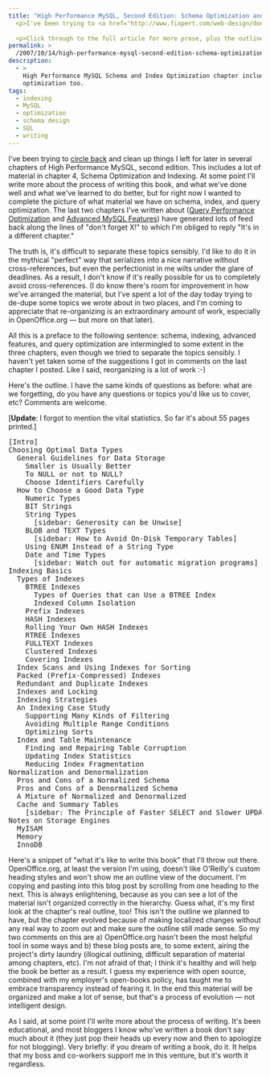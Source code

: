 ```yaml
---
title: "High Performance MySQL, Second Edition: Schema Optimization and Indexing"
  <p>I've been trying to <a href="http://www.fixpert.com/web-design/dont-circle-back/">circle back</a> and clean up things I left for later in several chapters of High Performance MySQL, second edition.  This includes a lot of material in chapter 4, Schema Optimization and Indexing.  At some point I'll write more about the process of writing this book, and what we've done well and what we've learned to do better, but for right now I wanted to complete the picture of what material we have on schema, index, and query optimization.  The last two chapters I've written about (<a href="http://www.xaprb.com/blog/2007/10/07/high-performance-mysql-second-edition-query-performance-optimization/">Query Performance Optimization</a> and <a href="http://www.xaprb.com/blog/2007/10/05/high-performance-mysql-second-edition-advanced-sql-functionality/">Advanced MySQL Features</a>) have generated lots of feed back along the lines of "don't forget X!" to which I'm obliged to reply "It's in a different chapter."</p>
  
  <p>Click through to the full article for more prose, plus the outline.</p>
permalink: >
  /2007/10/14/high-performance-mysql-second-edition-schema-optimization-and-indexing/
description:
  - >
    High Performance MySQL Schema and Index Optimization chapter includes some query
    optimization too.
tags:
  - indexing
  - MySQL
  - optimization
  - schema design
  - SQL
  - writing
---
```

I've been trying to [circle back][1] and clean up things I left for later in several chapters of High Performance MySQL, second edition. This includes a lot of material in chapter 4, Schema Optimization and Indexing. At some point I'll write more about the process of writing this book, and what we've done well and what we've learned to do better, but for right now I wanted to complete the picture of what material we have on schema, index, and query optimization. The last two chapters I've written about ([Query Performance Optimization][2] and [Advanced MySQL Features][3]) have generated lots of feed back along the lines of "don't forget X!" to which I'm obliged to reply "It's in a different chapter."

The truth is, it's difficult to separate these topics sensibly. I'd like to do it in the mythical "perfect" way that serializes into a nice narrative without cross-references, but even the perfectionist in me wilts under the glare of deadlines. As a result, I don't know if it's really possible for us to completely avoid cross-references. (I do know there's room for improvement in how we've arranged the material, but I've spent a lot of the day today trying to de-dupe some topics we wrote about in two places, and I'm coming to appreciate that re-organizing is an extraordinary amount of work, especially in OpenOffice.org &#8212; but more on that later).

All this is a preface to the following sentence: schema, indexing, advanced features, and query optimization are intermingled to some extent in the three chapters, even though we tried to separate the topics sensibly. I haven't yet taken some of the suggestions I got in comments on the last chapter I posted. Like I said, reorganizing is a lot of work :-)

Here's the outline. I have the same kinds of questions as before: what are we forgetting, do you have any questions or topics you'd like us to cover, etc? Comments are welcome.

[**Update**: I forgot to mention the vital statistics. So far it's about 55 pages printed.]

<pre>[Intro]
Choosing Optimal Data Types
  General Guidelines for Data Storage
    Smaller is Usually Better
    To NULL or not to NULL?
    Choose Identifiers Carefully
  How to Choose a Good Data Type
    Numeric Types
    BIT Strings
    String Types
      [sidebar: Generosity can be Unwise]
    BLOB and TEXT Types
      [sidebar: How to Avoid On-Disk Temporary Tables]
    Using ENUM Instead of a String Type
    Date and Time Types
      [sidebar: Watch out for automatic migration programs]
Indexing Basics
  Types of Indexes
    BTREE Indexes
      Types of Queries that can Use a BTREE Index
      Indexed Column Isolation
    Prefix Indexes
    HASH Indexes
    Rolling Your Own HASH Indexes
    RTREE Indexes
    FULLTEXT Indexes
    Clustered Indexes
    Covering Indexes
  Index Scans and Using Indexes for Sorting
  Packed (Prefix-Compressed) Indexes
  Redundant and Duplicate Indexes
  Indexes and Locking
  Indexing Strategies
  An Indexing Case Study
    Supporting Many Kinds of Filtering
    Avoiding Multiple Range Conditions
    Optimizing Sorts
  Index and Table Maintenance 
    Finding and Repairing Table Corruption
    Updating Index Statistics
    Reducing Index Fragmentation
Normalization and Denormalization
  Pros and Cons of a Normalized Schema 
  Pros and Cons of a Denormalized Schema
  A Mixture of Normalized and Denormalized
  Cache and Summary Tables
    [sidebar: The Principle of Faster SELECT and Slower UPDATE]
Notes on Storage Engines
  MyISAM
  Memory
  InnoDB</pre>

Here's a snippet of "what it's like to write this book" that I'll throw out there. OpenOffice.org, at least the version I'm using, doesn't like O'Reilly's custom heading styles and won't show me an outline view of the document. I'm copying and pasting into this blog post by scrolling from one heading to the next. This is always enlightening, because as you can see a lot of the material isn't organized correctly in the hierarchy. Guess what, it's my first look at the chapter's real outline, too! This isn't the outline we planned to have, but the chapter evolved because of making localized changes without any real way to zoom out and make sure the outline still made sense. So my two comments on this are a) OpenOffice.org hasn't been the most helpful tool in some ways and b) these blog posts are, to some extent, airing the project's dirty laundry (illogical outlining, difficult separation of material among chapters, etc). I'm not afraid of that; I think it's healthy and will help the book be better as a result. I guess my experience with open source, combined with my employer's open-books policy, has taught me to embrace transparency instead of fearing it. In the end this material will be organized and make a lot of sense, but that's a process of evolution &#8212; not intelligent design.

As I said, at some point I'll write more about the process of writing. It's been educational, and most bloggers I know who've written a book don't say much about it (they just pop their heads up every now and then to apologize for not blogging). Very briefly: if you dream of writing a book, do it. It helps that my boss and co-workers support me in this venture, but it's worth it regardless.

 [1]: http://www.fixpert.com/web-design/dont-circle-back/
 [2]: http://www.xaprb.com/blog/2007/10/07/high-performance-mysql-second-edition-query-performance-optimization/
 [3]: http://www.xaprb.com/blog/2007/10/05/high-performance-mysql-second-edition-advanced-sql-functionality/
